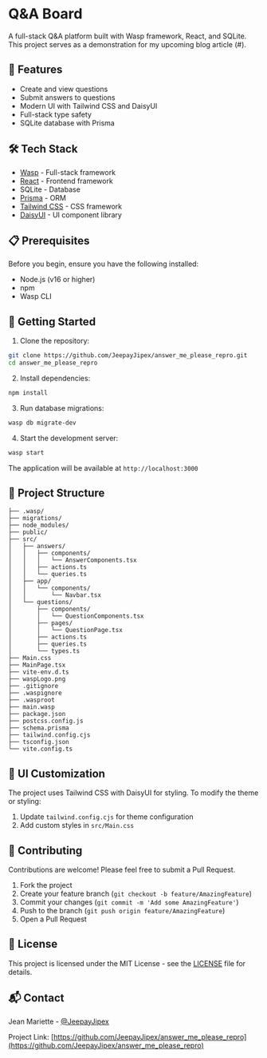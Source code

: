 # Q&A Board

A full-stack Q&A platform built with Wasp framework, React, and SQLite. This project serves as a demonstration for my upcoming blog article (#).

## 🚀 Features

- Create and view questions
- Submit answers to questions
- Modern UI with Tailwind CSS and DaisyUI
- Full-stack type safety
- SQLite database with Prisma

## 🛠️ Tech Stack

- [Wasp](https://wasp-lang.dev/) - Full-stack framework
- [React](https://reactjs.org/) - Frontend framework
- SQLite - Database
- [Prisma](https://www.prisma.io/) - ORM
- [Tailwind CSS](https://tailwindcss.com/) - CSS framework
- [DaisyUI](https://daisyui.com/) - UI component library

## 📋 Prerequisites

Before you begin, ensure you have the following installed:
- Node.js (v16 or higher)
- npm
- Wasp CLI

## 🚀 Getting Started

1. Clone the repository:
```bash
git clone https://github.com/JeepayJipex/answer_me_please_repro.git
cd answer_me_please_repro
```

2. Install dependencies:
```bash
npm install
```

3. Run database migrations:
```bash
wasp db migrate-dev
```

4. Start the development server:
```bash
wasp start
```

The application will be available at `http://localhost:3000`

## 📝 Project Structure

```
├── .wasp/
├── migrations/
├── node_modules/
├── public/
├── src/
│   ├── answers/
│   │   ├── components/
│   │   │   └── AnswerComponents.tsx
│   │   ├── actions.ts
│   │   └── queries.ts
│   ├── app/
│   │   └── components/
│   │       └── Navbar.tsx
│   └── questions/
│       ├── components/
│       │   └── QuestionComponents.tsx
│       ├── pages/
│       │   └── QuestionPage.tsx
│       ├── actions.ts
│       ├── queries.ts
│       └── types.ts
├── Main.css
├── MainPage.tsx
├── vite-env.d.ts
├── waspLogo.png
├── .gitignore
├── .waspignore
├── .wasproot
├── main.wasp
├── package.json
├── postcss.config.js
├── schema.prisma
├── tailwind.config.cjs
├── tsconfig.json
└── vite.config.ts
```

## 🎨 UI Customization

The project uses Tailwind CSS with DaisyUI for styling. To modify the theme or styling:

1. Update `tailwind.config.cjs` for theme configuration
2. Add custom styles in `src/Main.css`

## 🤝 Contributing

Contributions are welcome! Please feel free to submit a Pull Request.

1. Fork the project
2. Create your feature branch (`git checkout -b feature/AmazingFeature`)
3. Commit your changes (`git commit -m 'Add some AmazingFeature'`)
4. Push to the branch (`git push origin feature/AmazingFeature`)
5. Open a Pull Request

## 📄 License

This project is licensed under the MIT License - see the [LICENSE](LICENSE) file for details.

## 📬 Contact

Jean Mariette - [@JeepayJipex](https://github.com/JeepayJipex)

Project Link: [https://github.com/JeepayJipex/answer_me_please_repro](https://github.com/JeepayJipex/answer_me_please_repro)
